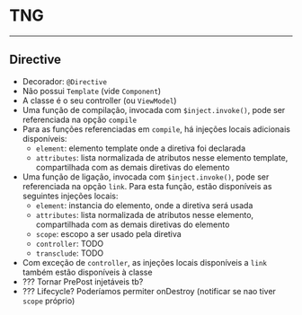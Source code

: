 # TNG
___

## Directive

* Decorador: `@Directive`
* Não possui `Template` (vide `Component`)
* A classe é o seu controller (ou `ViewModel`)
* Uma função de compilação, invocada com `$inject.invoke()`, pode ser referenciada na opção `compile`
* Para as funções referenciadas em `compile`, há injeções locais adicionais disponíveis:
  * `element`: elemento template onde a diretiva foi declarada
  * `attributes`: lista normalizada de atributos nesse elemento template, compartilhada com as demais
    diretivas do elemento
* Uma função de ligação, invocada com `$inject.invoke()`, pode ser referenciada na opção
  `link`. Para esta função, estão disponíveis as seguintes injeções locais:
  * `element`: instancia do elemento, onde a diretiva será usada
  * `attributes`: lista normalizada de atributos nesse elemento, compartilhada com as demais diretivas
     do elemento
  * `scope`: escopo a ser usado pela diretiva
  * `controller`: TODO
  * `transclude`: TODO
* Com exceção de `controller`, as injeções locais disponíveis a `link` também estão disponíveis à classe
* ??? Tornar PrePost injetáveis tb?
* ??? Lifecycle? Poderíamos permiter onDestroy (notificar se nao tiver `scope` próprio)